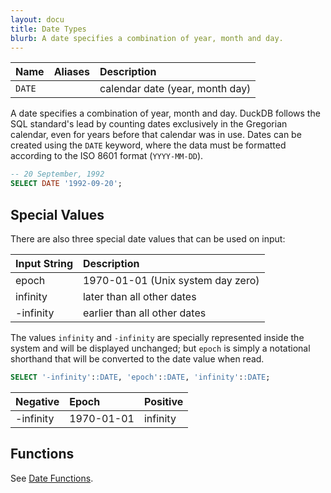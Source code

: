 ```yaml
---
layout: docu
title: Date Types
blurb: A date specifies a combination of year, month and day.
---
```


| Name   | Aliases | Description                     |
|:-------|:--------|:--------------------------------|
| `DATE` |         | calendar date (year, month day) |

A date specifies a combination of year, month and day. DuckDB follows the SQL standard's lead by counting dates exclusively in the Gregorian calendar, even for years before that calendar was in use. Dates can be created using the `DATE` keyword, where the data must be formatted according to the ISO 8601 format (`YYYY-MM-DD`).

```sql
-- 20 September, 1992
SELECT DATE '1992-09-20';
```

## Special Values

There are also three special date values that can be used on input:

| Input String | Description                       |
|:-------------|:----------------------------------|
| epoch	       | 1970-01-01 (Unix system day zero) |
| infinity	   | later than all other dates        |
| -infinity	   | earlier than all other dates      |

The values `infinity` and `-infinity` are specially represented inside the system and will be displayed unchanged; 
but `epoch` is simply a notational shorthand that will be converted to the date value when read.

```sql
SELECT '-infinity'::DATE, 'epoch'::DATE, 'infinity'::DATE;
```

| Negative  | Epoch      | Positive |
|:----------|:-----------|:---------|
| -infinity | 1970-01-01 | infinity |

## Functions

See [Date Functions](../../sql/functions/date).
